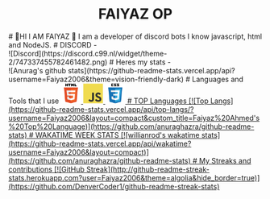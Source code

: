 <h1 align="center">FAIYAZ OP</h1>
# 👋HI I AM FAIYAZ 👋
I am a developer of discord bots I know javascript, html and NodeJS.
# DISCORD - <br >
![Discord](https://discord.c99.nl/widget/theme-2/747337455782461482.png)
# Heres my stats - <br >
![Anurag's github stats](https://github-readme-stats.vercel.app/api?username=Faiyaz2006&theme=vision-friendly-dark)
# Languages and Tools that I use
 <a href="https://www.w3.org/html/" target="_blank"> <img src="https://raw.githubusercontent.com/devicons/devicon/master/icons/html5/html5-original-wordmark.svg" alt="html5" width="40" height="40"/> </a> <a href="https://developer.mozilla.org/en-US/docs/Web/JavaScript" target="_blank"> <img src="https://raw.githubusercontent.com/devicons/devicon/master/icons/javascript/javascript-original.svg" alt="javascript" width="40" height="40"/> </a> <a href="https://developer.mozilla.org/en-US/docs/Web/CSS" target="_blank"> <img src="https://raw.githubusercontent.com/devicons/devicon/master/icons/css3/css3-original-wordmark.svg" alt="css3" width="40" height="40"/>
# TOP Languages 
[![Top Langs](https://github-readme-stats.vercel.app/api/top-langs/?username=Faiyaz2006&layout=compact&custom_title=Faiyaz%20Ahmed's%20Top%20Language)](https://github.com/anuraghazra/github-readme-stats)
# WAKATIME WEEK STATS
[![willianrod's wakatime stats](https://github-readme-stats.vercel.app/api/wakatime?username=Faiyaz2006&layout=compact)](https://github.com/anuraghazra/github-readme-stats)
# My Streaks and contributions
[![GitHub Streak](http://github-readme-streak-stats.herokuapp.com?user=Faiyaz2006&theme=algolia&hide_border=true)](https://github.com/DenverCoder1/github-readme-streak-stats)
